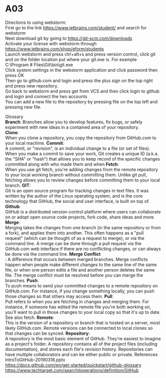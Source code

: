 # A03
Directions to using webstorm:<br />
First go to the link https://www.jetbrains.com/student/ and search for webstorm<br />
Next download git by going to https://git-scm.com/downloads<br />
Activate your license with webstorm through https://www.jetbrains.com/shop/eform/students<br />
Launch webstorm and press ctrl+alt+s and press version control, click git and on the folder location put where your git.exe is. For example C:\Program #  Files\Git\bin\git.exe<br />
Click system settings in the webstorm application and click password then press OK<br />
Then go to github.com and login and press the plus sign on the top right and press new repository.<br />
Go back to webstorm and press get from VCS and then click login to github and login and connect the two accounts<br />
You can add a new file to the repository by pressing file on the top left and pressing new file.<br />

Glossary<br />
**Branch**: Branches allow you to develop features, fix bugs, or safely experiment with new ideas in a contained area of your repository. <br />
**Clone**:  <br /> When you clone a repository, you copy the repository from GitHub.com to your local machine.
**Commit**: <br /> A commit, or "revision", is an individual change to a file (or set of files). When you make a commit to save your work, Git creates a unique ID (a.k.a. the "SHA" or "hash") that allows you to keep record of the specific changes committed along with who made them and when
**Fetch**: <br /> When you use git fetch, you're adding changes from the remote repository to your local working branch without committing them. Unlike git pull, fetching allows you to review changes before committing them to your local branch.
**GIT**: <br /> Git is an open source program for tracking changes in text files. It was written by the author of the Linux operating system, and is the core technology that GitHub, the social and user interface, is built on top of.
**Github**: <br /> GitHub is a distributed version-control platform where users can collaborate on or adopt open source code projects, fork code, share ideas and more.
**Merge**: <br /> Merging takes the changes from one branch (in the same repository or from a fork), and applies them into another. This often happens as a "pull request" (which can be thought of as a request to merge), or via the command line. A merge can be done through a pull request via the GitHub.com web interface if there are no conflicting changes, or can always be done via the command line.
**Merge Conflict** <br /> : A difference that occurs between merged branches. Merge conflicts happen when people make different changes to the same line of the same file, or when one person edits a file and another person deletes the same file. The merge conflict must be resolved before you can merge the branches.
**Push**: <br /> To push means to send your committed changes to a remote repository on GitHub.com. For instance, if you change something locally, you can push those changes so that others may access them.
**Pull**: <br /> Pull refers to when you are fetching in changes and merging them. For instance, if someone has edited the remote file you're both working on, you'll want to pull in those changes to your local copy so that it's up to date. See also fetch.
**Remote**: <br /> This is the version of a repository or branch that is hosted on a server, most likely GitHub.com. Remote versions can be connected to local clones so that changes can be synced.
**Repository**: <br /> A repository is the most basic element of GitHub. They're easiest to imagine as a project's folder. A repository contains all of the project files (including documentation), and stores each file's revision history. Repositories can have multiple collaborators and can be either public or private.
References<br />
IntroToGitHub-20190318.pptx<br /> 
https://docs.github.com/en/get-started/quickstart/github-glossary<br /> 
https://www.techtarget.com/searchitoperations/definition/GitHub<br /> 
